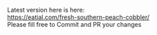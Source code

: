 Latest version here is here:  
 https://eatial.com/fresh-southern-peach-cobbler/  
 Please fill free to Commit and PR your changes  
